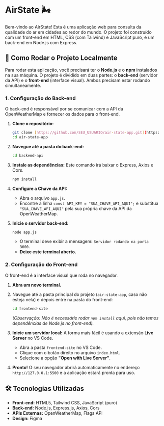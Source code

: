 # AirState 🌬️

Bem-vindo ao AirState! Esta é uma aplicação web para consulta da qualidade do ar em cidades ao redor do mundo. O projeto foi construído com um front-end em HTML, CSS (com Tailwind) e JavaScript puro, e um back-end em Node.js com Express.

## 🚀 Como Rodar o Projeto Localmente

Para rodar esta aplicação, você precisará ter o **Node.js** e o **npm** instalados na sua máquina. O projeto é dividido em duas partes: o **back-end** (servidor da API) e o **front-end** (interface visual). Ambos precisam estar rodando simultaneamente.

### 1. Configuração do Back-end

O back-end é responsável por se comunicar com a API da OpenWeatherMap e fornecer os dados para o front-end.

1.  **Clone o repositório:**
    ```bash
    git clone [https://github.com/SEU_USUARIO/air-state-app.git](https://github.com/SEU_USUARIO/air-state-app.git)
    cd air-state-app
    ```

2.  **Navegue até a pasta do back-end:**
    ```bash
    cd backend-api
    ```

3.  **Instale as dependências:** Este comando irá baixar o Express, Axios e Cors.
    ```bash
    npm install
    ```

4.  **Configure a Chave da API:**
    * Abra o arquivo `app.js`.
    * Encontre a linha `const API_KEY = "SUA_CHAVE_API_AQUI";` e substitua `"SUA_CHAVE_API_AQUI"` pela sua própria chave da API da OpenWeatherMap.

5.  **Inicie o servidor back-end:**
    ```bash
    node app.js
    ```
    * O terminal deve exibir a mensagem: `Servidor rodando na porta 3000`.
    * **Deixe este terminal aberto.**

### 2. Configuração do Front-end

O front-end é a interface visual que roda no navegador.

1.  **Abra um novo terminal.**
2.  Navegue até a pasta principal do projeto (`air-state-app`, caso não esteja nela) e depois entre na pasta do front-end:
    ```bash
    cd frontend-site
    ```
    *(Observação: Não é necessário rodar `npm install` aqui, pois não temos dependências de Node.js no front-end).*

3.  **Inicie um servidor local:** A forma mais fácil é usando a extensão **Live Server** no VS Code.
    * Abra a pasta `frontend-site` no VS Code.
    * Clique com o botão direito no arquivo `index.html`.
    * Selecione a opção **"Open with Live Server"**.

4.  **Pronto!** O seu navegador abrirá automaticamente no endereço `http://127.0.0.1:5500` e a aplicação estará pronta para uso.

## 🛠️ Tecnologias Utilizadas

* **Front-end:** HTML5, Tailwind CSS, JavaScript (puro)
* **Back-end:** Node.js, Express.js, Axios, Cors
* **APIs Externas:** OpenWeatherMap, Flags API
* **Design:** Figma